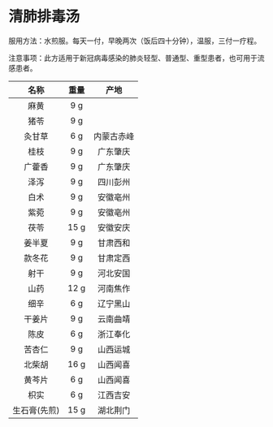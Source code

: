 # 清肺排毒汤

服用方法：水煎服。每天一付，早晚两次（饭后四十分钟），温服，三付一疗程。

注意事项：此方适用于新冠病毒感染的肺炎轻型、普通型、重型患者，也可用于流感患者。

|     名称     | 重量 |    产地    |
| :----------: | :--: | :--------: |
|     麻黄     | 9 g  |            |
|     猪苓     | 9 g  |            |
|    灸甘草    | 6 g  | 内蒙古赤峰 |
|     桂枝     | 9 g  |  广东肇庆  |
|    广藿香    | 9 g  |  广东肇庆  |
|     泽泻     | 9 g  |  四川彭州  |
|     白术     | 9 g  |  安徽亳州  |
|     紫菀     | 9 g  |  安徽亳州  |
|     茯苓     | 15 g |  安徽安庆  |
|    姜半夏    | 9 g  |  甘肃西和  |
|    款冬花    | 9 g  |  甘肃定西  |
|     射干     | 9 g  |  河北安国  |
|     山药     | 12 g |  河南焦作  |
|     细辛     | 6 g  |  辽宁黑山  |
|    干姜片    | 9 g  |  云南曲靖  |
|     陈皮     | 6 g  |  浙江奉化  |
|    苦杏仁    | 9 g  |  山西运城  |
|    北柴胡    | 16 g |  山西闻喜  |
|    黄芩片    | 6 g  |  山西闻喜  |
|     枳实     | 6 g  |  江西吉安  |
| 生石膏(先煎) | 15 g |  湖北荆门  |